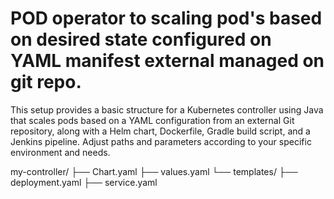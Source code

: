 
# POD operator to scaling pod's based on desired state configured on YAML manifest external managed on git repo.

This setup provides a basic structure for a Kubernetes controller using Java that scales pods based on a YAML configuration from an external Git repository, along with a Helm chart, Dockerfile, Gradle build script, and a Jenkins pipeline. Adjust paths and parameters according to your specific environment and needs.


my-controller/
├── Chart.yaml
├── values.yaml
└── templates/
├── deployment.yaml
├── service.yaml
